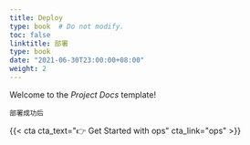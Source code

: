 ```yaml
---
title: Deploy
type: book  # Do not modify.
toc: false
linktitle: 部署
type: book
date: "2021-06-30T23:00:00+08:00"
weight: 2
---
```


Welcome to the _Project Docs_ template!

```shell
部署成功后
```



{{< cta cta_text="👉 Get Started with ops" cta_link="ops" >}}

